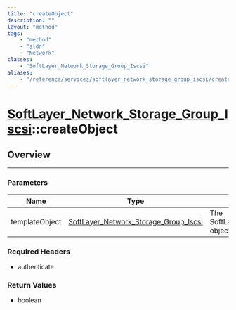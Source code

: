 ```yaml
---
title: "createObject"
description: ""
layout: "method"
tags:
    - "method"
    - "sldn"
    - "Network"
classes:
    - "SoftLayer_Network_Storage_Group_Iscsi"
aliases:
    - "/reference/services/softlayer_network_storage_group_iscsi/createObject"
---
```

# [SoftLayer_Network_Storage_Group_Iscsi](/reference/services/SoftLayer_Network_Storage_Group_Iscsi)::createObject





## Overview 


-----

### Parameters 
|Name | Type | Description |
| --- | --- | --- |
|templateObject| <a href='/reference/datatypes/SoftLayer_Network_Storage_Group_Iscsi'>SoftLayer_Network_Storage_Group_Iscsi </a>| The SoftLayer_Network_Storage_Group_Iscsi object that you wish to create.|


### Required Headers
* authenticate


### Return Values
* boolean




